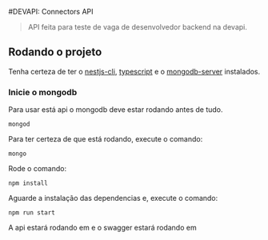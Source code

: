 #DEVAPI: Connectors API

> API feita para teste de vaga de desenvolvedor backend na devapi.

## Rodando o projeto

Tenha certeza de ter o [nestjs-cli](https://docs.nestjs.com/cli/overview#installation), [typescript](http://typescriptlang.org/) e o [mongodb-server](https://www.mongodb.com/try/download/community) instalados.

### Inicie o mongodb

Para usar está api o mongodb deve estar rodando antes de tudo.

```shell
mongod
```

Para ter certeza de que está rodando, execute o comando:

```shell
mongo
```

Rode o comando:

```shell
npm install
```

Aguarde a instalação das dependencias e, execute o comando:

```shell
npm run start
```

A api estará rodando em [](http://localhost:1939) e o swagger estará rodando em [](http://localhost:1939/api)

